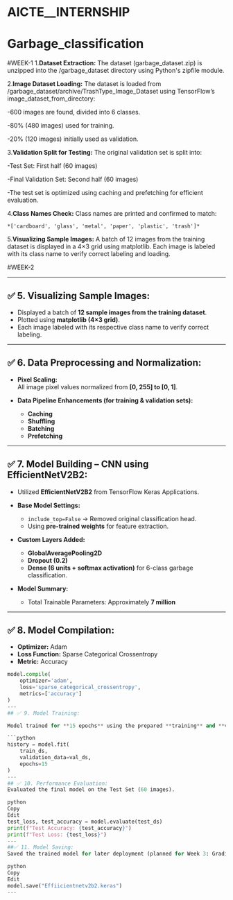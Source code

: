 # AICTE__INTERNSHIP
# Garbage_classification
#WEEK-1
1.**Dataset Extraction:** The dataset (garbage_dataset.zip) is unzipped into the /garbage_dataset directory using Python's zipfile module.

2.**Image Dataset Loading:** The dataset is loaded from /garbage_dataset/archive/TrashType_Image_Dataset using TensorFlow’s image_dataset_from_directory:

  -600 images are found, divided into 6 classes.
  
  -80% (480 images) used for training.
  
  -20% (120 images) initially used as validation.
  
3.**Validation Split for Testing:**
  The original validation set is split into:
  
  -Test Set: First half (60 images)
  
  -Final Validation Set: Second half (60 images)
  
  -The test set is optimized using caching and prefetching for efficient evaluation.
  
4.**Class Names Check:**
    Class names are printed and confirmed to match:
    
    *['cardboard', 'glass', 'metal', 'paper', 'plastic', 'trash']*
    
5.**Visualizing Sample Images:**
  A batch of 12 images from the training dataset is displayed in a 4×3 grid using matplotlib. Each image is labeled with its class name to verify correct labeling    and   loading.
  
#WEEK-2

---

## ✅ 5. Visualizing Sample Images:

- Displayed a batch of **12 sample images from the training dataset**.
- Plotted using **matplotlib (4×3 grid)**.
- Each image labeled with its respective class name to verify correct labeling.

---

## ✅ 6. Data Preprocessing and Normalization:

- **Pixel Scaling:**  
  All image pixel values normalized from **[0, 255] to [0, 1]**.

- **Data Pipeline Enhancements (for training & validation sets):**
  - **Caching**
  - **Shuffling**
  - **Batching**
  - **Prefetching**

---

## ✅ 7. Model Building – CNN using EfficientNetV2B2:

- Utilized **EfficientNetV2B2** from TensorFlow Keras Applications.

- **Base Model Settings:**
  - `include_top=False` → Removed original classification head.
  - Using **pre-trained weights** for feature extraction.

- **Custom Layers Added:**
  - **GlobalAveragePooling2D**
  - **Dropout (0.2)**
  - **Dense (6 units + softmax activation)** for 6-class garbage classification.

- **Model Summary:**
  - Total Trainable Parameters: Approximately **7 million**

---

## ✅ 8. Model Compilation:

- **Optimizer:** Adam  
- **Loss Function:** Sparse Categorical Crossentropy  
- **Metric:** Accuracy  

```python
model.compile(
    optimizer='adam',
    loss='sparse_categorical_crossentropy',
    metrics=['accuracy']
)
---
## ✅ 9. Model Training:

Model trained for **15 epochs** using the prepared **training** and **validation datasets**.

```python
history = model.fit(
    train_ds,
    validation_data=val_ds,
    epochs=15
)
---
## ✅ 10. Performance Evaluation:
Evaluated the final model on the Test Set (60 images).

python
Copy
Edit
test_loss, test_accuracy = model.evaluate(test_ds)
print(f"Test Accuracy: {test_accuracy}")
print(f"Test Loss: {test_loss}")
---
##✅ 11. Model Saving:
Saved the trained model for later deployment (planned for Week 3: Gradio Web App).

python
Copy
Edit
model.save("Effiicientnetv2b2.keras")
---
